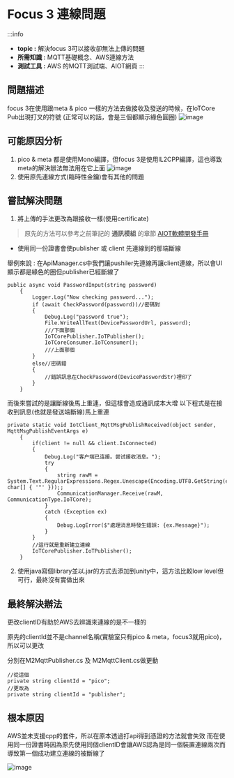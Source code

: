 Focus 3 連線問題
===

:::info
- **topic :** 解決focus 3可以接收卻無法上傳的問題
- **所需知識 :** MQTT基礎概念、AWS連線方法
- **測試工具 :** AWS 的MQTT測試端、AIOT網頁
:::

## 問題描述
focus 3在使用跟meta & pico 一樣的方法去做接收及發送的時候，在IoTCore Pub出現打叉的符號
(正常可以的話，會是三個都顯示綠色圓圈)
![image](https://hackmd.io/_uploads/HJamaCBlJg.png)

## 可能原因分析
1. pico & meta 都是使用Mono編譯，但focus 3是使用IL2CPP編譯，這也導致meta的解決辦法無法用在它上面
![image](https://hackmd.io/_uploads/rkpOJkLx1e.png)
2. 使用原先連線方式(臨時性金鑰)會有其他的問題

## 嘗試解決問題
1. 將上傳的手法更改為跟接收一樣(使用certificate)
> 原先的方法可以參考之前筆記的 **通訊模組** 的章節
> [AIOT軟體開發手冊](https://hackmd.io/@lab31718/index/%2FV5helSfxR9qO5nwzq2nuhQ#AIOT%E7%B3%BB%E7%B5%B1%E8%BB%9F%E9%AB%94%E9%96%8B%E7%99%BC%E6%89%8B%E5%86%8A)
* 使用同一份證書會使publisher 或 client 先連線到的那端斷線

舉例來說 : 在ApiManager.cs中我們讓pushiler先連線再讓client連線，所以會UI顯示都是綠色的圈但publisher已經斷線了
```=csharp
public async void PasswordInput(string password)
    {
        Logger.Log("Now checking password...");
        if (await CheckPassword(password))//密碼對
        {
            Debug.Log("password true");
            File.WriteAllText(DevicePasswordUrl, password);
            ///下面那個
            IoTCorePublisher.IoTPublisher();
            IoTCoreConsumer.IoTConsumer();
            ///上面那個
        }
        else//密碼錯
        {
            //錯誤訊息在CheckPassword(DevicePasswordStr)裡印了
        }
    }
```
而後來嘗試的是讓斷線後馬上重連，但這樣會造成通訊成本大增
以下程式是在接收到訊息(也就是發送端斷線)馬上重連
```=csharp
private static void IotClient_MqttMsgPublishReceived(object sender, MqttMsgPublishEventArgs e)
    {
        if(client != null && client.IsConnected)
        {
            Debug.Log("客户端已连接。尝试接收消息。");
            try
            {
                string rawM = System.Text.RegularExpressions.Regex.Unescape(Encoding.UTF8.GetString(e.Message).Trim(new char[] { '"' }));;
                CommunicationManager.Receive(rawM, CommunicationType.IoTCore);
            }
            catch (Exception ex)
            {
                Debug.LogError($"處理消息時發生錯誤: {ex.Message}");
            }
        }
        //這行就是重新建立連線
        IoTCorePublisher.IoTPublisher();
    }
```
2. 使用java寫個library並以.jar的方式去添加到unity中，這方法比較low level但可行，最終沒有實做出來
 
## 最終解決辦法
更改clientID有助於AWS去辨識來連線的是不一樣的

原先的clientId並不是channel名稱(實驗室只有pico & meta，focus3就用pico)，所以可以更改

分別在M2MqttPublisher.cs 及 M2MqttClient.cs做更動
```=csharp
//從這個
private string clientId = "pico";
//更改為
private string clientId = "publisher";
```
## 根本原因
AWS並未支援cpp的套件，所以在原本透過打api得到憑證的方法就會失效
而在使用同一份證書時因為原先使用同個clientID會讓AWS認為是同一個裝置連線兩次而導致第一個成功建立連線的被斷線了

![image](https://hackmd.io/_uploads/rkFUnbUe1x.png)

